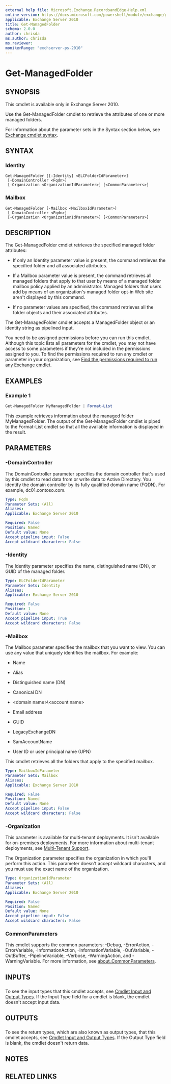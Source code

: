 ```yaml
---
external help file: Microsoft.Exchange.RecordsandEdge-Help.xml
online version: https://docs.microsoft.com/powershell/module/exchange/get-managedfolder
applicable: Exchange Server 2010
title: Get-ManagedFolder
schema: 2.0.0
author: chrisda
ms.author: chrisda
ms.reviewer:
monikerRange: "exchserver-ps-2010"
---
```


# Get-ManagedFolder

## SYNOPSIS
This cmdlet is available only in Exchange Server 2010.

Use the Get-ManagedFolder cmdlet to retrieve the attributes of one or more managed folders.

For information about the parameter sets in the Syntax section below, see [Exchange cmdlet syntax](https://docs.microsoft.com/powershell/exchange/exchange-cmdlet-syntax).

## SYNTAX

### Identity
```
Get-ManagedFolder [[-Identity] <ELCFolderIdParameter>]
 [-DomainController <Fqdn>]
 [-Organization <OrganizationIdParameter>] [<CommonParameters>]
```

### Mailbox
```
Get-ManagedFolder [-Mailbox <MailboxIdParameter>]
 [-DomainController <Fqdn>]
 [-Organization <OrganizationIdParameter>] [<CommonParameters>]
```

## DESCRIPTION
The Get-ManagedFolder cmdlet retrieves the specified managed folder attributes:

- If only an Identity parameter value is present, the command retrieves the specified folder and all associated attributes.

- If a Mailbox parameter value is present, the command retrieves all managed folders that apply to that user by means of a managed folder mailbox policy applied by an administrator. Managed folders that users add by means of an organization's managed folder opt-in Web site aren't displayed by this command.

- If no parameter values are specified, the command retrieves all the folder objects and their associated attributes.

The Get-ManagedFolder cmdlet accepts a ManagedFolder object or an identity string as pipelined input.

You need to be assigned permissions before you can run this cmdlet. Although this topic lists all parameters for the cmdlet, you may not have access to some parameters if they're not included in the permissions assigned to you. To find the permissions required to run any cmdlet or parameter in your organization, see [Find the permissions required to run any Exchange cmdlet](https://docs.microsoft.com/powershell/exchange/find-exchange-cmdlet-permissions).

## EXAMPLES

### Example 1
```powershell
Get-ManagedFolder MyManagedFolder | Format-List
```

This example retrieves information about the managed folder MyManagedFolder. The output of the Get-ManagedFolder cmdlet is piped to the Format-List cmdlet so that all the available information is displayed in the result.

## PARAMETERS

### -DomainController
The DomainController parameter specifies the domain controller that's used by this cmdlet to read data from or write data to Active Directory. You identify the domain controller by its fully qualified domain name (FQDN). For example, dc01.contoso.com.

```yaml
Type: Fqdn
Parameter Sets: (All)
Aliases:
Applicable: Exchange Server 2010

Required: False
Position: Named
Default value: None
Accept pipeline input: False
Accept wildcard characters: False
```

### -Identity
The Identity parameter specifies the name, distinguished name (DN), or GUID of the managed folder.

```yaml
Type: ELCFolderIdParameter
Parameter Sets: Identity
Aliases:
Applicable: Exchange Server 2010

Required: False
Position: 1
Default value: None
Accept pipeline input: True
Accept wildcard characters: False
```

### -Mailbox
The Mailbox parameter specifies the mailbox that you want to view. You can use any value that uniquely identifies the mailbox. For example:

- Name

- Alias

- Distinguished name (DN)

- Canonical DN

- \<domain name\>\\\<account name\>

- Email address

- GUID

- LegacyExchangeDN

- SamAccountName

- User ID or user principal name (UPN)

This cmdlet retrieves all the folders that apply to the specified mailbox.

```yaml
Type: MailboxIdParameter
Parameter Sets: Mailbox
Aliases:
Applicable: Exchange Server 2010

Required: False
Position: Named
Default value: None
Accept pipeline input: False
Accept wildcard characters: False
```

### -Organization
This parameter is available for multi-tenant deployments. It isn't available for on-premises deployments. For more information about multi-tenant deployments, see [Multi-Tenant Support](https://docs.microsoft.com/previous-versions/office/exchange-server-2010/ff923272(v=exchg.141)).

The Organization parameter specifies the organization in which you'll perform this action. This parameter doesn't accept wildcard characters, and you must use the exact name of the organization.

```yaml
Type: OrganizationIdParameter
Parameter Sets: (All)
Aliases:
Applicable: Exchange Server 2010

Required: False
Position: Named
Default value: None
Accept pipeline input: False
Accept wildcard characters: False
```

### CommonParameters
This cmdlet supports the common parameters: -Debug, -ErrorAction, -ErrorVariable, -InformationAction, -InformationVariable, -OutVariable, -OutBuffer, -PipelineVariable, -Verbose, -WarningAction, and -WarningVariable. For more information, see [about_CommonParameters](https://go.microsoft.com/fwlink/p/?LinkID=113216).

## INPUTS

###  
To see the input types that this cmdlet accepts, see [Cmdlet Input and Output Types](https://go.microsoft.com/fwlink/p/?LinkId=2081749). If the Input Type field for a cmdlet is blank, the cmdlet doesn't accept input data.

## OUTPUTS

###  
To see the return types, which are also known as output types, that this cmdlet accepts, see [Cmdlet Input and Output Types](https://go.microsoft.com/fwlink/p/?LinkId=2081749). If the Output Type field is blank, the cmdlet doesn't return data.

## NOTES

## RELATED LINKS

